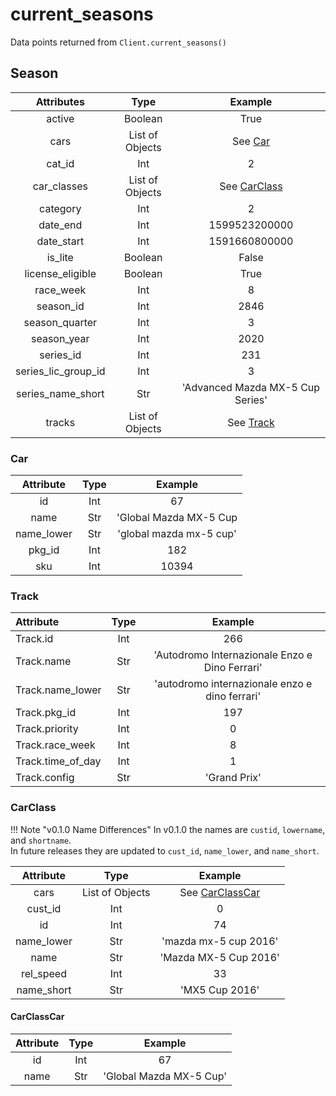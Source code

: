 # current_seasons
Data points returned from `Client.current_seasons()`

## Season

|     Attributes      |      Type       |             Example              |
| :-----------------: | :-------------: | :------------------------------: |
|       active        |     Boolean     |               True               |
|        cars         | List of Objects |      See [Car](#car-object)      |
|       cat_id        |       Int       |                2                 |
|     car_classes     | List of Objects |    See [CarClass](#carclass)     |
|      category       |       Int       |                2                 |
|      date_end       |       Int       |          1599523200000           |
|     date_start      |       Int       |          1591660800000           |
|       is_lite       |     Boolean     |              False               |
|  license_eligible   |     Boolean     |               True               |
|      race_week      |       Int       |                8                 |
|      season_id      |       Int       |               2846               |
|   season_quarter    |       Int       |                3                 |
|     season_year     |       Int       |               2020               |
|      series_id      |       Int       |               231                |
| series_lic_group_id |       Int       |                3                 |
|  series_name_short  |       Str       | 'Advanced Mazda MX-5 Cup Series' |
|       tracks        | List of Objects |       See [Track](#track)        |

### Car

| Attribute  | Type  |         Example         |
| :--------: | :---: | :---------------------: |
|     id     |  Int  |           67            |
|    name    |  Str  | 'Global Mazda MX-5 Cup  |
| name_lower |  Str  | 'global mazda mx-5 cup' |
|   pkg_id   |  Int  |           182           |
|    sku     |  Int  |          10394          |

### Track

| Attribute         | Type  |                    Example                     |
| :---------------- | :---: | :--------------------------------------------: |
| Track.id          |  Int  |                      266                       |
| Track.name        |  Str  | 'Autodromo Internazionale Enzo e Dino Ferrari' |
| Track.name_lower  |  Str  | 'autodromo internazionale enzo e dino ferrari' |
| Track.pkg_id      |  Int  |                      197                       |
| Track.priority    |  Int  |                       0                        |
| Track.race_week   |  Int  |                       8                        |
| Track.time_of_day |  Int  |                       1                        |
| Track.config      |  Str  |                  'Grand Prix'                  |

### CarClass

!!! Note "v0.1.0 Name Differences"
    In v0.1.0 the names are `custid`, `lowername`, and `shortname`.  
    In future releases they are updated to `cust_id`, `name_lower`, and `name_short`.

| Attribute  |      Type       |             Example             |
| :--------: | :-------------: | :-----------------------------: |
|    cars    | List of Objects | See [CarClassCar](#carclasscar) |
|  cust_id   |       Int       |                0                |
|     id     |       Int       |               74                |
| name_lower |       Str       |      'mazda mx-5 cup 2016'      |
|    name    |       Str       |      'Mazda MX-5 Cup 2016'      |
| rel_speed  |       Int       |               33                |
| name_short |       Str       |         'MX5 Cup 2016'          |

#### CarClassCar

| Attribute | Type  |         Example         |
| :-------: | :---: | :---------------------: |
|    id     |  Int  |           67            |
|   name    |  Str  | 'Global Mazda MX-5 Cup' |
